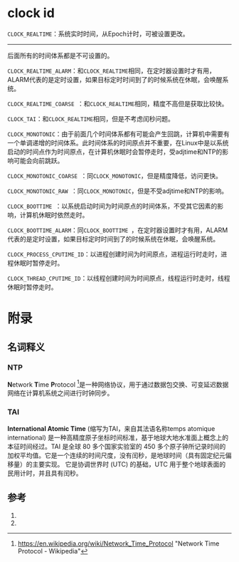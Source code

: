 # clock id

`CLOCK_REALTIME`：系统实时时间，从Epoch计时，可被设置更改。

----------------------------------------------

后面所有的时间体系都是不可设置的。

`CLOCK_REALTIME_ALARM`：和`CLOCK_REALTIME`相同，在定时器设置时才有用，ALARM代表的是定时设置，如果目标定时时间到了的时候系统在休眠，会唤醒系统。

`CLOCK_REALTIME_COARSE `：和`CLOCK_REALTIME`相同，精度不高但是获取比较快。

`CLOCK_TAI`：和`CLOCK_REALTIME`相同，但是不考虑闰秒问题。

`CLOCK_MONOTONIC`：由于前面几个时间体系都有可能会产生回跳，计算机中需要有一个单调递增的时间体系。此时间体系的时间原点并不重要，在Linux中是以系统启动的时间点作为时间原点，在计算机休眠时会暂停走时，受adjtime和NTP的影响可能会向前跳跃。

`CLOCK_MONOTONIC_COARSE `：同`CLOCK_MONOTONIC`，但是精度降低，访问更快。

`CLOCK_MONOTONIC_RAW `：同`CLOCK_MONOTONIC`，但是不受adjtime和NTP的影响。

`CLOCK_BOOTTIME `：以系统启动时间为时间原点的时间体系，不受其它因素的影响，计算机休眠时依然走时。

`CLOCK_BOOTTIME_ALARM`：同`CLOCK_BOOTTIME `，在定时器设置时才有用，ALARM代表的是定时设置，如果目标定时时间到了的时候系统在休眠，会唤醒系统。

`CLOCK_PROCESS_CPUTIME_ID`：以进程创建时间为时间原点，进程运行时走时，进程休眠时暂停走时。

`CLOCK_THREAD_CPUTIME_ID`：以线程创建时间为时间原点，线程运行时走时，线程休眠时暂停走时。

# 附录

## 名词释义

### NTP

**N**etwork **T**ime **P**rotocol [^1]是一种网络协议，用于通过数据包交换、可变延迟数据网络在计算机系统之间进行时钟同步。

### TAI

**International Atomic Time** (缩写为TAI，来自其法语名称temps atomique international) 是一种高精度原子坐标时间标准，基于地球大地水准面上概念上的本征时间经过。TAI 是全球 80 多个国家实验室的 450 多个原子钟所记录时间的加权平均值。它是一个连续的时间尺度，没有闰秒，是地球时间（具有固定纪元偏移量）的主要实现。 它是协调世界时 (UTC) 的基础，UTC 用于整个地球表面的民用计时，并且具有闰秒。

## 参考

1. [^1]: https://en.wikipedia.org/wiki/Network_Time_Protocol "Network Time Protocol - Wikipedia"

2. 